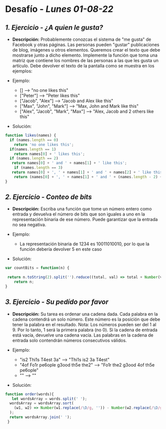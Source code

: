 # Desafío - *Lunes 01-08-22*

## *1. Ejercicio - ¿A quien le gusta?*

- **Descripción:** Probablemente conozcas el sistema de "me gusta" de Facebook y otras páginas. Las personas pueden "gustar" publicaciones de blog, imágenes u otros elementos. Queremos crear el texto que debe mostrarse junto a dicho elemento. Implemente la función que toma una matriz que contiene los nombres de las personas a las que les gusta un artículo. Debe devolver el texto de la pantalla como se muestra en los ejemplos:

- Ejemplo:

  - []                                -->  "no one likes this"
  - ["Peter"]                         -->  "Peter likes this"
  - ["Jacob", "Alex"]                 -->  "Jacob and Alex like this"
  - ["Max", "John", "Mark"]           -->  "Max, John and Mark like this"
  - ["Alex", "Jacob", "Mark", "Max"]  -->  "Alex, Jacob and 2 others like this"
  
- Solución:

```javascript
function likes(names) {
  if (names.length == 0) 
    return 'no one likes this';
  if(names.length == 1)
    return names[0] + ' likes this';
  if (names.length == 2) 
   return names[0] + ' and ' + names[1] + ' like this';
    if (names.length == 3) 
   return names[0] + ', ' + names[1] + ' and ' + names[2] + ' like this';
    return (names[0] + ', ' + names[1] + ' and ' + (names.length - 2) + ' others like this');
}
```

## *2. Ejercicio - Conteo de bits*

- **Descripción:** Escriba una función que tome un número entero como entrada y devuelva el número de bits que son iguales a uno en la representación binaria de ese número. Puede garantizar que la entrada no sea negativa.

- Ejemplo:

  - La representación binaria de 1234 es 10011010010, por lo que la función debería devolver 5 en este caso

- Solución:

```javascript
var countBits = function(n) {
  
 return n.toString(2).split('').reduce((total, val) => total + Number(val), 0);
    return n;
}
```

## *3. Ejercicio - Su pedído por favor*

- **Descripción:** Su tarea es ordenar una cadena dada. Cada palabra en la cadena contendrá un solo número. Este número es la posición que debe tener la palabra en el resultado. Nota: Los números pueden ser del 1 al 9. Por lo tanto, 1 será la primera palabra (no 0). Si la cadena de entrada está vacía, devuelve una cadena vacía. Las palabras en la cadena de entrada solo contendrán números consecutivos válidos.

- Ejemplo:

  - "is2 Thi1s T4est 3a"  -->  "Thi1s is2 3a T4est"
  - "4of Fo1r pe6ople g3ood th5e the2"  -->  "Fo1r the2 g3ood 4of th5e pe6ople"
  - ""  -->  ""

- Solución:

```javascript
function order(words){
   let wordsArray = words.split(' ');
  wordsArray = wordsArray.sort(
    (w1, w2) => Number(w1.replace(/\D/g, '')) - Number(w2.replace(/\D/g, ''))
  );
  return wordsArray.join(' ');
 }

```
